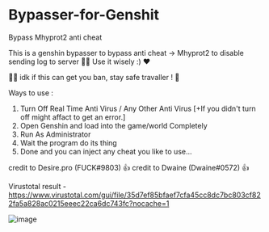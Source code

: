 # Bypasser-for-Genshit
Bypass Mhyprot2 anti cheat

This is a genshin bypasser to bypass anti cheat -> Mhyprot2 to disable sending log to server 🐱‍👤
Use it wisely :) ❤

👨‍💻
idk if this can get you ban, stay safe travaller ! 🦺

Ways to use : 
1. Turn Off Real Time Anti Virus / Any Other Anti Virus 
    [+If you didn't turn off might affact to get an error.]
2. Open Genshin and load into the game/world Completely 
3. Run As Administrator
4. Wait the program do its thing 
5. Done and you can inject any cheat you like to use...


credit to Desire.pro (FUCK#9803) 👍
credit to Dwaine (Dwaine#0572) 👍


Virustotal result - https://www.virustotal.com/gui/file/35d7ef85bfaef7cfa45cc8dc7bc803cf822fa5a828ac0215eeec22ca6dc743fc?nocache=1

![image](https://user-images.githubusercontent.com/76231245/137549373-d40f1bbc-3936-49d0-afa9-99fcf1c6be29.png)
